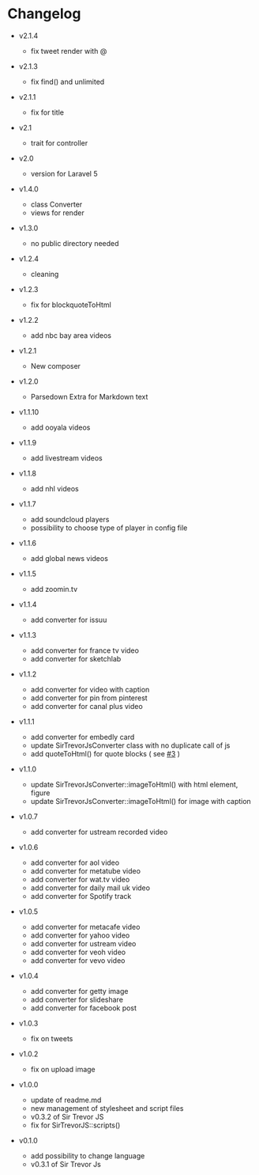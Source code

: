 # Changelog

* v2.1.4
    * fix tweet render with @

* v2.1.3
    * fix find() and unlimited

* v2.1.1
    * fix for title

* v2.1
    * trait for controller

* v2.0
    * version for Laravel 5

* v1.4.0
    * class Converter
    * views for render

* v1.3.0
    * no public directory needed

* v1.2.4
    * cleaning

* v1.2.3
    * fix for blockquoteToHtml

* v1.2.2
    * add nbc bay area videos

* v1.2.1
    * New composer

* v1.2.0
    * Parsedown Extra for Markdown text

* v1.1.10
    * add ooyala videos

* v1.1.9
    * add livestream videos

* v1.1.8
    * add nhl videos

* v1.1.7
    * add soundcloud players
    * possibility to choose type of player in config file

* v1.1.6
    * add global news videos

* v1.1.5
    * add zoomin.tv

* v1.1.4
    * add converter for issuu

* v1.1.3
    * add converter for france tv video
    * add converter for sketchlab

* v1.1.2
    * add converter for video with caption
    * add converter for pin from pinterest
    * add converter for canal plus video

* v1.1.1
    * add converter for embedly card
    * update SirTrevorJsConverter class with no duplicate call of js
    * add quoteToHtml() for quote blocks ( see [#3](https://github.com/caouecs/Laravel4-SirTrevorJS/issues/3) )

* v1.1.0
    * update SirTrevorJsConverter::imageToHtml() with html element, figure
    * update SirTrevorJsConverter::imageToHtml() for image with caption

* v1.0.7
    * add converter for ustream recorded video

* v1.0.6
    * add converter for aol video
    * add converter for metatube video
    * add converter for wat.tv video
    * add converter for daily mail uk video
    * add converter for Spotify track

* v1.0.5
    * add converter for metacafe video
    * add converter for yahoo video
    * add converter for ustream video
    * add converter for veoh video
    * add converter for vevo video

* v1.0.4
    * add converter for getty image
    * add converter for slideshare
    * add converter for facebook post

* v1.0.3
    * fix on tweets

* v1.0.2
    * fix on upload image

* v1.0.0
    * update of readme.md
    * new management of stylesheet and script files
    * v0.3.2 of Sir Trevor JS
    * fix for SirTrevorJS::scripts()

* v0.1.0
    * add possibility to change language
    * v0.3.1 of Sir Trevor Js
